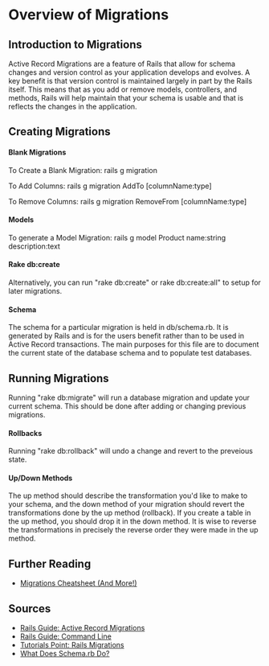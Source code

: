 # Overview of Migrations

## Introduction to Migrations
Active Record Migrations are a feature of Rails that allow for schema changes and version control as your application develops and evolves.
A key benefit is that version control is maintained largely in part by the Rails itself.
This means that as you add or remove models, controllers, and methods, Rails will help maintain that your schema is usable and that is reflects the changes in the application.

## Creating Migrations
#### Blank Migrations
To Create a Blank Migration: rails g migration <name>

To Add Columns: rails g migration Add<Anything>To<TableName> [columnName:type]

To Remove Columns: rails g migration Remove<Anything>From<TableName> [columnName:type]

#### Models
To generate a Model Migration: rails g model Product name:string description:text

#### Rake db:create
Alternatively, you can run "rake db:create" or rake db:create:all" to setup for later migrations.

#### Schema
The schema for a particular migration is held in db/schema.rb. It is generated by Rails and is for the users benefit rather than to be used in Active Record transactions.
The main purposes for this file are to document the current state of the database schema and to populate test databases.

## Running Migrations
Running "rake db:migrate" will run a database migration and update your current schema. This should be done after adding or changing previous migrations.

#### Rollbacks
Running "rake db:rollback" will undo a change and revert to the preveious state.

#### Up/Down Methods
The up method should describe the transformation you'd like to make to your schema, and the down method of your migration should revert the transformations done by the up method (rollback).
If you create a table in the up method, you should drop it in the down method. It is wise to reverse the transformations in precisely the reverse order they were made in the up method.

## Further Reading

* [Migrations Cheatsheet (And More!)](http://courseware.codeschool.com/rails_for_zombies_2_cheatsheets.pdf)

## Sources

* [Rails Guide: Active Record Migrations](http://guides.rubyonrails.org/migrations.html)
* [Rails Guide: Command Line](http://guides.rubyonrails.org/command_line.html#db)
* [Tutorials Point: Rails Migrations](http://www.tutorialspoint.com/ruby-on-rails/rails-migrations.htm)
* [What Does Schema.rb Do?](http://stackoverflow.com/questions/9884429/rails-what-does-schema-rb-do)
